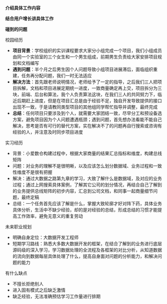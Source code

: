 **介绍具体工作内容**

**结合用户增长讲具体工作**

**碰到的问题**

校园经历

- **项目背景**：学校组织的实训课程要求大家分小组完成一个项目，我们小组成员由同一个实验室的三个女生和一个男生组成，前期男生负责给大家安排项目规划和文档编写
- **遇到问题**：半个月之后男生因个人问题导致小组项目进展滞后，面临组织重建，任务再分配问题，我们一时无法适应
- **解决方法**：首先跟老师说明情况，老师给予了一定的指导，之后我们三人把项目拆解，文档和项目进展定期统一进度，一致商量确定再上交，项目拆分为三块，前端、后台和算法，我个人负责算法这块，在我们三人的共同努力下，临近后期赶上进度，但是在项目汇总是由于经验不足，独自开发导致提供的接口出现不一致，于是请教同类型项目的其他组同学帮忙指导并调整，最终完成
- **总结**：任何项目只要涉及到个人，就需要大家团结一致，尽早分工和预设备选方案，避免项目因为个人问题遭遇瓶颈；遇到问题，首先想办法看能不能自己解决，思考是否有可行的替代方案，实在解决不了的问题再自行搜索或咨询有经验的人，并注意及时同步项目进度

实习经历

- 背景：小爱数仓构建过程中，根据大家商量的结果汇总指标和维度，构建总线矩阵
- 问题：对业务的理解不是很明晰，以及应该怎么划分数据域、业务过程和一致性维度不是很有把握
- 解决：通过大数据之路第九章的学习，大致了解什么是数据域，及对应的业务过程；通过上网搜索具体案例，了解其它公司的划分情况，再结合自己了解到的业务提供总线矩阵的初步内容，汇总到公司文档，和同事一起商量细节问题，最终定稿
- 总结：一个任务首先应该了解是什么，掌握大致轮廓才好对阵下药，具体业务具体分析，生活中不缺少经验，却的是对经验的总结，形成总结的习惯才能提高工作效率，避免无意义的重复劳动

未来职业规划

- 明确自身定位：大数据开发工程师
- 短期学习路线：熟悉大多数大数据开发的框架，在结合了解到的业务进行底层源码级的深入学习，学习数据处理的全流程及各框架的对比分析，从知道数据的流向到数据每层具体处理了什么，提高自身面对问题的分析能力，和解决问题的能力

有什么缺点

- 不擅长拒绝别人
- 进入固有模式之后缺乏激情
- 缺乏经验，无法准确预估学习工作量进行排期